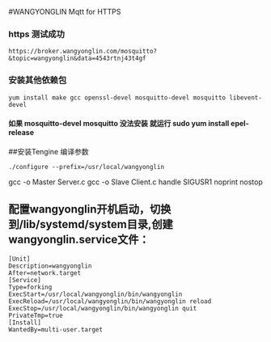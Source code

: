 #WANGYONGLIN Mqtt for HTTPS
### https 测试成功
    https://broker.wangyonglin.com/mosquitto?&topic=wangyonglin&data=4543rtnj43t4gf
### 安装其他依赖包
    yum install make gcc openssl-devel mosquitto-devel mosquitto libevent-devel
#### 如果 mosquitto-devel mosquitto 没法安装 就运行 sudo yum install epel-release
##安装Tengine 编译参数
```shell
./configure --prefix=/usr/local/wangyonglin
```
gcc -o Master Server.c
gcc -o Slave Client.c
handle SIGUSR1 noprint nostop
## 配置wangyonglin开机启动，切换到/lib/systemd/system目录,创建 wangyonglin.service文件：
```shell
[Unit]
Description=wangyonglin
After=network.target
[Service]
Type=forking
ExecStart=/usr/local/wangyonglin/bin/wangyonglin
ExecReload=/usr/local/wangyonglin/bin/wangyonglin reload
ExecStop=/usr/local/wangyonglin/bin/wangyonglin quit
PrivateTmp=true
[Install]
WantedBy=multi-user.target
```
